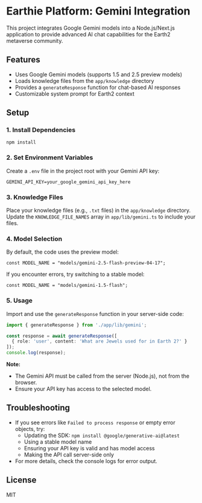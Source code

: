 # Earthie Platform: Gemini Integration

This project integrates Google Gemini models into a Node.js/Next.js application to provide advanced AI chat capabilities for the Earth2 metaverse community.

## Features
- Uses Google Gemini models (supports 1.5 and 2.5 preview models)
- Loads knowledge files from the `app/knowledge` directory
- Provides a `generateResponse` function for chat-based AI responses
- Customizable system prompt for Earth2 context

## Setup

### 1. Install Dependencies
```
npm install
```

### 2. Set Environment Variables
Create a `.env` file in the project root with your Gemini API key:
```
GEMINI_API_KEY=your_google_gemini_api_key_here
```

### 3. Knowledge Files
Place your knowledge files (e.g., `.txt` files) in the `app/knowledge` directory. Update the `KNOWLEDGE_FILE_NAMES` array in `app/lib/gemini.ts` to include your files.

### 4. Model Selection
By default, the code uses the preview model:
```
const MODEL_NAME = "models/gemini-2.5-flash-preview-04-17";
```
If you encounter errors, try switching to a stable model:
```
const MODEL_NAME = "models/gemini-1.5-flash";
```

### 5. Usage
Import and use the `generateResponse` function in your server-side code:
```ts
import { generateResponse } from './app/lib/gemini';

const response = await generateResponse([
  { role: 'user', content: 'What are Jewels used for in Earth 2?' }
]);
console.log(response);
```

**Note:**
- The Gemini API must be called from the server (Node.js), not from the browser.
- Ensure your API key has access to the selected model.

## Troubleshooting
- If you see errors like `Failed to process response` or empty error objects, try:
  - Updating the SDK: `npm install @google/generative-ai@latest`
  - Using a stable model name
  - Ensuring your API key is valid and has model access
  - Making the API call server-side only
- For more details, check the console logs for error output.

## License
MIT 